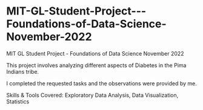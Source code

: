 # MIT-GL-Student-Project---Foundations-of-Data-Science-November-2022
MIT GL Student Project - Foundations of Data Science November 2022 

This project involves analyzing different aspects of Diabetes in the Pima Indians tribe.

I completed the requested tasks and the observations were provided by me. 

Skills & Tools Covered: 
Exploratory Data Analysis, 
Data Visualization, 
Statistics

